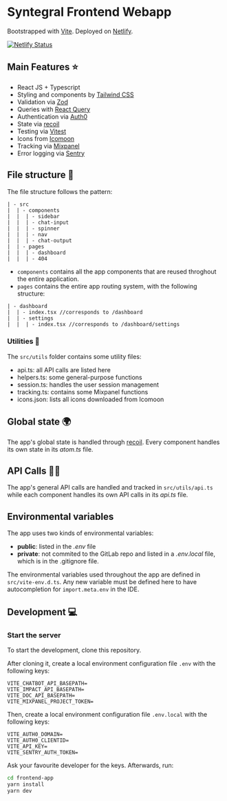 # Syntegral Frontend Webapp

Bootstrapped with [Vite](https://vitejs.dev/). Deployed on [Netlify](https://www.netlify.com/).

[![Netlify Status](https://api.netlify.com/api/v1/badges/88b7cb6c-6669-4b79-ad0f-62ad2d6f5765/deploy-status)](https://app.netlify.com/sites/fanciful-capybara-1c2cf2/deploys?branch=production)

## Main Features ⭐

- React JS + Typescript
- Styling and components by [Tailwind CSS](https://tailwindcss.com/)
- Validation via [Zod](https://zod.dev/)
- Queries with [React Query](https://react-query-v3.tanstack.com/)
- Authentication via [Auth0](https://auth0.com/)
- State via [recoil](https://recoiljs.org/)
- Testing via [Vitest](https://vitest.dev/)
- Icons from [Icomoon](https://icomoon.io/)
- Tracking via [Mixpanel](https://mixpanel.com/)
- Error logging via [Sentry](https://sentry.io/)

## File structure 📂

The file structure follows the pattern:

```
| - src
|  | - components
|  |  | - sidebar
|  |  | - chat-input
|  |  | - spinner
|  |  | - nav
|  |  | - chat-output
|  | - pages
|  |  | - dashboard
|  |  | - 404
```

- `components` contains all the app components that are reused throghout the entire application.
- `pages` contains the entire app routing system, with the following structure:

```
| - dashboard
|  | - index.tsx //corresponds to /dashboard
|  | - settings
|  |  | - index.tsx //corresponds to /dashboard/settings

```

### Utilities 🧰

The `src/utils` folder contains some utility files:

- api.ts: all API calls are listed here
- helpers.ts: some general-purpose functions
- session.ts: handles the user session management
- tracking.ts: contains some Mixpanel functions
- icons.json: lists all icons downloaded from Icomoon

## Global state 🌍

The app's global state is handled through [recoil](https://recoiljs.org/).
Every component handles its own state in its _atom.ts_ file.

## API Calls 🤙🏻

The app's general API calls are handled and tracked in `src/utils/api.ts` while each component handles its own API calls in its _api.ts_ file.

## Environmental variables

The app uses two kinds of environmental variables:

- **public**: listed in the _.env_ file
- **private**: not commited to the GitLab repo and listed in a _.env.local_ file, which is in the .gitignore file.

The environmental variables used throughout the app are defined in `src/vite-env.d.ts`. Any new variable must be defined here to have autocompletion for `import.meta.env` in the IDE.

## Development 💻

### Start the server

To start the development, clone this repository.

After cloning it, create a local environment configuration file `.env` with the following keys:

```
VITE_CHATBOT_API_BASEPATH=
VITE_IMPACT_API_BASEPATH=
VITE_DOC_API_BASEPATH=
VITE_MIXPANEL_PROJECT_TOKEN=
```

Then, create a local environment configuration file `.env.local` with the following keys:

```
VITE_AUTH0_DOMAIN=
VITE_AUTH0_CLIENTID=
VITE_API_KEY=
VITE_SENTRY_AUTH_TOKEN=
```

Ask your favourite developer for the keys.
Afterwards, run:

```bash
cd frontend-app
yarn install
yarn dev
```
